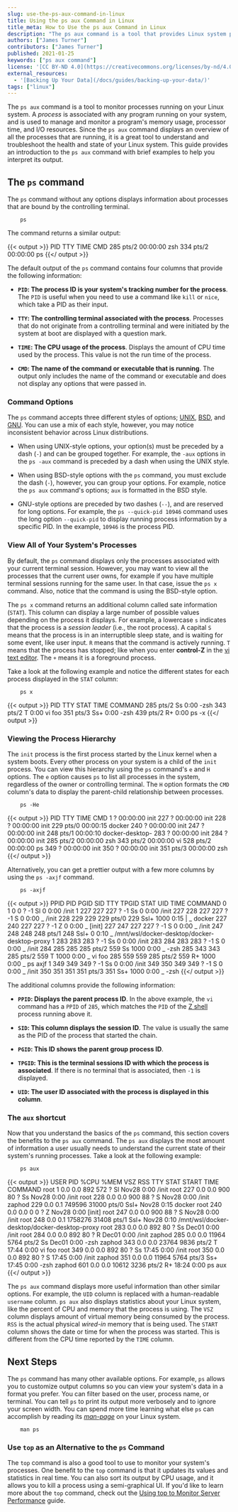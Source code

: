 ```yaml
---
slug: use-the-ps-aux-command-in-linux
title: Using the ps aux Command in Linux
title_meta: How to Use the ps aux Command in Linux
description: "The ps aux command is a tool that provides Linux system process information. This guide explain why that matters, and how to use it.'"
authors: ["James Turner"]
contributors: ["James Turner"]
published: 2021-01-25
keywords: ["ps aux command"]
license: '[CC BY-ND 4.0](https://creativecommons.org/licenses/by-nd/4.0)'
external_resources:
  - '[Backing Up Your Data](/docs/guides/backing-up-your-data/)'
tags: ["linux"]
---
```

The `ps aux` command is a tool to monitor processes running on your Linux system. A *process* is associated with any program running on your system, and is used to manage and monitor a program's memory usage, processor time, and I/O resources. Since the `ps aux` command displays an overview of all the processes that are running, it is a great tool to understand and troubleshoot the health and state of your Linux system. This guide provides an introduction to the `ps aux` command with brief examples to help you interpret its output.

## The `ps` command

The `ps` command without any options displays information about processes that are bound by the controlling terminal.

        ps

The command returns a similar output:

{{< output >}}
PID TTY      TIME     CMD
285 pts/2    00:00:00 zsh
334 pts/2    00:00:00 ps
{{</ output >}}

The default output of the `ps` command contains four columns that provide the following information:

- **`PID`: The process ID is your system's tracking number for the process**. The `PID` is useful when you need to use a command like `kill` or `nice`, which take a PID as their input.

- **`TTY`: The controlling terminal associated with the process**. Processes that do not originate from a controlling terminal and were initiated by the system at boot are displayed with a question mark.

- **`TIME`: The CPU usage of the process**. Displays the amount of CPU time used by the process. This value is not the run time of the process.

- **`CMD`: The name of the command or executable that is running**. The output only includes the name of the command or executable and does not display any options that were passed in.

### Command Options

The `ps` command accepts three different styles of options; [UNIX](https://en.wikipedia.org/wiki/Unix), [BSD](https://en.wikipedia.org/wiki/Berkeley_Software_Distribution), and [GNU](https://en.wikipedia.org/wiki/GNU). You can use a mix of each style, however, you may notice inconsistent behavior across Linux distributions.

- When using UNIX-style options, your option(s) must be preceded by a dash (`-`) and can be grouped together. For example, the `-aux` options in the `ps -aux` command is preceded by a dash when using the UNIX style.

- When using BSD-style options with the `ps` command, you must exclude the dash (`-`), however, you can group your options. For example, notice the `ps aux` command's options; `aux` is formatted in the BSD style.

- GNU-style options are preceded by two dashes (`--`), and are reserved for long options. For example, the `ps --quick-pid 10946` command uses the long option `--quick-pid` to display running process information by a specific PID. In the example, `10946` is the process PID.

### View All of Your System's Processes

By default, the `ps` command displays only the processes associated with your current terminal session. However, you may want to view all the processes that the current user owns, for example if you have multiple terminal sessions running for the same user. In that case, issue the `ps x` command. Also, notice that the command is using the BSD-style option.

The `ps x` command returns an additional column called sate information (`STAT`). This column can display a large number of possible values depending on the process it displays. For example, a lowercase `s` indicates that the process is a *session leader* (i.e., the root process). A capital `S` means that the process is in an interruptible sleep state, and is waiting for some event, like user input. `R` means that the command is actively running. `T` means that the process has stopped; like when you enter **control-Z** in the [vi text editor](https://en.wikipedia.org/wiki/Vi). The `+` means it is a foreground process.

Take a look at the following example and notice the different states for each process displayed in the `STAT` column:

        ps x

{{< output >}}
PID TTY      STAT   TIME COMMAND
285 pts/2    Ss     0:00 -zsh
343 pts/2    T      0:00 vi foo
351 pts/3    Ss+    0:00 -zsh
439 pts/2    R+     0:00 ps -x
{{</ output >}}

### Viewing the Process Hierarchy

The `init` process is the first process started by the Linux kernel when a system boots. Every other process on your system is a child of the `init` process. You can view this hierarchy using the `ps` command's `e` and `H` options. The `e` option causes `ps` to list all processes in the system, regardless of the owner or controlling terminal. The `H` option formats the `CMD` column's data to display the parent-child relationship between processes.

        ps -He

{{< output >}}
PID TTY      TIME     CMD
1 ?          00:00:00  init
227 ?        00:00:00   init
228 ?        00:00:00     init
229 pts/0    00:00:15       docker
240 ?        00:00:00     init <defunct>
247 ?        00:00:00     init
248 pts/1    00:00:10       docker-desktop-
283 ?        00:00:00   init
284 ?        00:00:00     init
285 pts/2    00:00:00       zsh
343 pts/2    00:00:00         vi
528 pts/2    00:00:00         ps
349 ?        00:00:00   init
350 ?        00:00:00     init
351 pts/3    00:00:00       zsh
{{</ output >}}

Alternatively, you can get a prettier output with a few more columns by using the `ps -axjf` command.

        ps -axjf

{{< output >}}
PPID   PID  PGID   SID TTY      TPGID STAT   UID   TIME COMMAND
    0     1     0     0 ?           -1 Sl       0   0:00 /init
    1   227   227   227 ?           -1 Ss       0   0:00 /init
  227   228   227   227 ?           -1 S        0   0:00  \_ /init
  228   229   229   229 pts/0      229 Ssl+  1000   0:15  |   \_ docker
  227   240   227   227 ?           -1 Z        0   0:00  \_ [init] <defunct>
  227   247   227   227 ?           -1 S        0   0:00  \_ /init
  247   248   248   248 pts/1      248 Ssl+     0   0:10      \_ /mnt/wsl/docker-desktop/docker-desktop-proxy
    1   283   283   283 ?           -1 Ss       0   0:00 /init
  283   284   283   283 ?           -1 S        0   0:00  \_ /init
  284   285   285   285 pts/2      559 Ss    1000   0:00      \_ -zsh
  285   343   343   285 pts/2      559 T     1000   0:00          \_ vi foo
  285   559   559   285 pts/2      559 R+    1000   0:00          \_ ps axjf
    1   349   349   349 ?           -1 Ss       0   0:00 /init
  349   350   349   349 ?           -1 S        0   0:00  \_ /init
  350   351   351   351 pts/3      351 Ss+   1000   0:00      \_ -zsh
{{</ output >}}

The additional columns provide the following information:

- **`PPID`: Displays the parent process ID**. In the above example, the `vi` command has a `PPID` of `285`, which matches the `PID` of the [Z shell](https://en.wikipedia.org/wiki/Z_shell) process running above it.

- **`SID`: This column displays the session ID**. The value is usually the same as the PID of the process that started the chain.

- **`PGID`: This ID shows the parent group process ID**.

- **`TPGID`: This is the terminal sessions ID with which the process is associated**. If there is no terminal that is associated, then `-1` is displayed.

- **`UID`: The user ID associated with the process is displayed in this column**.

### The `aux` shortcut

Now that you understand the basics of the `ps` command, this section covers the benefits to the `ps aux` command. The `ps aux` displays the most amount of information a user usually needs to understand the current state of their system's running processes. Take a look at the following example:

        ps aux

{{< output >}}
USER       PID %CPU %MEM    VSZ   RSS TTY      STAT START   TIME COMMAND
root         1  0.0  0.0    892   572 ?        Sl   Nov28   0:00 /init
root       227  0.0  0.0    900    80 ?        Ss   Nov28   0:00 /init
root       228  0.0  0.0    900    88 ?        S    Nov28   0:00 /init
zaphod     229  0.0  0.1 749596 31000 pts/0    Ssl+ Nov28   0:15 docker
root       240  0.0  0.0      0     0 ?        Z    Nov28   0:00 [init] <defunct>
root       247  0.0  0.0    900    88 ?        S    Nov28   0:00 /init
root       248  0.0  0.1 1758276 31408 pts/1   Ssl+ Nov28   0:10 /mnt/wsl/docker-desktop/docker-desktop-proxy
root       283  0.0  0.0    892    80 ?        Ss   Dec01   0:00 /init
root       284  0.0  0.0    892    80 ?        R    Dec01   0:00 /init
zaphod     285  0.0  0.0  11964  5764 pts/2    Ss   Dec01   0:00 -zsh
zaphod     343  0.0  0.0  23764  9836 pts/2    T    17:44   0:00 vi foo
root       349  0.0  0.0    892    80 ?        Ss   17:45   0:00 /init
root       350  0.0  0.0    892    80 ?        S    17:45   0:00 /init
zaphod     351  0.0  0.0  11964  5764 pts/3    Ss+  17:45   0:00 -zsh
zaphod     601  0.0  0.0  10612  3236 pts/2    R+   18:24   0:00 ps aux
{{</ output >}}

The `ps aux` command displays more useful information than other similar options. For example, the `UID` column is replaced with a human-readable `username` column. `ps aux` also displays statistics about your Linux system, like the percent of CPU and memory that the process is using. The `VSZ` column displays amount of virtual memory being consumed by the process. `RSS` is the actual physical *wired-in* memory that is being used. The `START` column shows the date or time for when the process was started. This is different from the CPU time reported by the `TIME` column.

## Next Steps

The `ps` command has many other available options. For example, `ps` allows you to customize output columns so you can view your system's data in a format you prefer. You can filter based on the user, process name, or terminal. You can tell `ps` to print its output more verbosely and to ignore your screen width. You can spend more time learning what else `ps` can accomplish by reading its [*man-page*](https://en.wikipedia.org/wiki/Man_page) on your Linux system.

        man ps

### Use `top` as an Alternative to the `ps` Command

The `top` command is also a good tool to use to monitor your system's processes. One benefit to the `top` command is that it updates its values and statistics in real time. You can also sort its output by CPU usage, and it allows you to kill a process using a semi-graphical UI. If you'd like to learn more about the `top` command, check out the [Using top to Monitor Server Performance](/docs/guides/top-htop-iotop/) guide.

